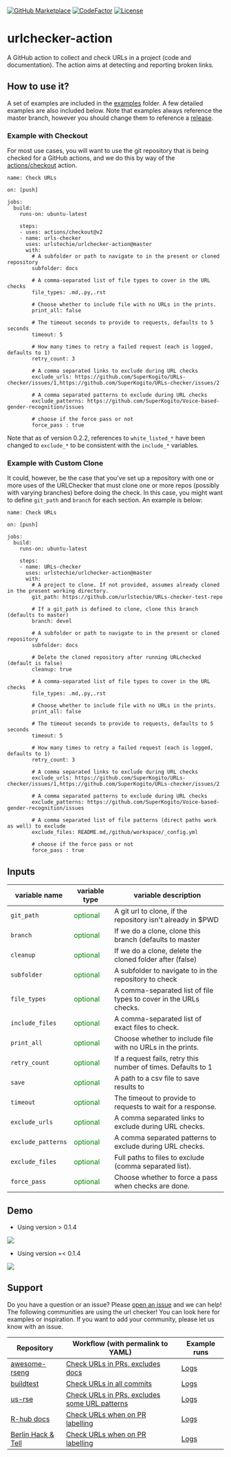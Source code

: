 [![GitHub Marketplace](https://img.shields.io/static/v1?label=Marketplace&message=urlchecker-action&color=blue?style=flat&logo=github)](https://github.com/marketplace/actions/urlchecker-action)
[![CodeFactor](https://www.codefactor.io/repository/github/urlstechie/urlchecker-action/badge)](https://www.codefactor.io/repository/github/urlstechie/urlchecker-action)
[![License](https://img.shields.io/badge/license-MIT-brightgreen)](https://github.com/urlstechie/urlchecker-action/blob/master/LICENSE)

# urlchecker-action

A GitHub action to collect and check URLs in a project (code and documentation).
The action aims at detecting and reporting broken links.

## How to use it?

A set of examples are included in the [examples](examples) folder. A few detailed 
examples are also included below. Note that examples always reference the master branch,
however you should change them to reference a [release](https://github.com/urlstechie/urlchecker-action/releases).

### Example with Checkout

For most use cases, you will want to use the git repository that is being checked
for a GitHub actions, and we do this by way of the [actions/checkout](https://github.com/actions/checkout) action.

```
name: Check URLs

on: [push]

jobs:
  build:
    runs-on: ubuntu-latest

    steps:
    - uses: actions/checkout@v2
    - name: urls-checker
      uses: urlstechie/urlchecker-action@master
      with:
        # A subfolder or path to navigate to in the present or cloned repository
        subfolder: docs

        # A comma-separated list of file types to cover in the URL checks
        file_types: .md,.py,.rst

        # Choose whether to include file with no URLs in the prints.
        print_all: false

        # The timeout seconds to provide to requests, defaults to 5 seconds
        timeout: 5

        # How many times to retry a failed request (each is logged, defaults to 1)
        retry_count: 3

        # A comma separated links to exclude during URL checks
        exclude_urls: https://github.com/SuperKogito/URLs-checker/issues/1,https://github.com/SuperKogito/URLs-checker/issues/2

        # A comma separated patterns to exclude during URL checks
        exclude_patterns: https://github.com/SuperKogito/Voice-based-gender-recognition/issues

        # choose if the force pass or not
        force_pass : true
```

Note that as of version 0.2.2, references to `white_listed_*` have been changed to
`exclude_*` to be consistent with the `include_*` variables.


### Example with Custom Clone

It could, however, be the case that you've set up a repository with one or more uses of the URLChecker
that must clone one or more repos (possibly with varying branches) before doing the check.
In this case, you might want to define `git_path` and `branch` for each section.
An example is below:

```
name: Check URLs

on: [push]

jobs:
  build:
    runs-on: ubuntu-latest

    steps:
    - name: URLs-checker
      uses: urlstechie/urlchecker-action@master
      with:
        # A project to clone. If not provided, assumes already cloned in the present working directory.
        git_path: https://github.com/urlstechie/URLs-checker-test-repo

        # If a git_path is defined to clone, clone this branch (defaults to master)
        branch: devel

        # A subfolder or path to navigate to in the present or cloned repository
        subfolder: docs

        # Delete the cloned repository after running URLchecked (default is false)
        cleanup: true

        # A comma-separated list of file types to cover in the URL checks
        file_types: .md,.py,.rst

        # Choose whether to include file with no URLs in the prints.
        print_all: false

        # The timeout seconds to provide to requests, defaults to 5 seconds
        timeout: 5

        # How many times to retry a failed request (each is logged, defaults to 1)
        retry_count: 3

        # A comma separated links to exclude during URL checks
        exclude_urls: https://github.com/SuperKogito/URLs-checker/issues/1,https://github.com/SuperKogito/URLs-checker/issues/2

        # A comma separated patterns to exclude during URL checks
        exclude_patterns: https://github.com/SuperKogito/Voice-based-gender-recognition/issues

        # A comma separated list of file patterns (direct paths work as well) to exclude
        exclude_files: README.md,/github/workspace/_config.yml

        # choose if the force pass or not
        force_pass : true
```
## Inputs


| variable name               | variable type                                |      variable description                                        |
|-----------------------------|----------------------------------------------|------------------------------------------------------------------|
| `git_path`                  | <span style="color:green"> optional </span>  | A git url to clone, if the repository isn't already in $PWD      |
| `branch`                    | <span style="color:green"> optional </span>  | If we do a clone, clone this branch (defaults to master          |
| `cleanup`                   | <span style="color:green"> optional </span>  | If we do a clone, delete the cloned folder after (false)         |
| `subfolder`                 | <span style="color:green"> optional </span>  | A subfolder to navigate to in the repository to check            |
| `file_types`                | <span style="color:green"> optional </span>  | A comma-separated list of file types to cover in the URLs checks.|
| `include_files`             | <span style="color:green"> optional </span>  | A comma-separated list of exact files to check.                  |
| `print_all`                 | <span style="color:green"> optional </span>  | Choose whether to include file with no URLs in the prints.       |
| `retry_count`               | <span style="color:green"> optional </span>  | If a request fails, retry this number of times. Defaults to 1    |
| `save`                      | <span style="color:green"> optional </span>  | A path to a csv file to save results to                          |
| `timeout`                   | <span style="color:green"> optional </span>  | The timeout to provide to requests to wait for a response.       |
| `exclude_urls`              | <span style="color:green"> optional </span>  | A comma separated links to exclude during URL checks.            |
| `exclude_patterns`          | <span style="color:green"> optional </span>  | A comma separated patterns to exclude during URL checks.         |
| `exclude_files`             | <span style="color:green"> optional </span>  | Full paths to files to exclude (comma separated list).           |
| `force_pass`                | <span style="color:green"> optional </span>  | Choose whether to force a pass when checks are done.             |

## Demo
- Using version > 0.1.4
<img src="demo2.gif"/>

- Using version =< 0.1.4
<img src="demo.gif"/>

## Support

Do you have a question or an issue? Please [open an issue](https://github.com/urlstechie/urlchecker-action/issues) and we can help!
The following communities are using the url checker! You can look here for examples
or inspiration. If you want to add your community, please let us know with an issue.

| Repository                                                                                          | Workflow (with permalink to YAML) | Example runs |
|-----------------------------------------------------------------------------------------------------|-----------------------------------|-------------|
| [awesome-rseng](https://github.com/rseng/awesome-rseng)  | [Check URLs in PRs, excludes docs](https://github.com/rseng/awesome-rseng/blob/5f5cb78f8392cf10aec2f3952b305ae9611029c2/.github/workflows/urlchecker.yml)                                   | [Logs](https://github.com/rseng/awesome-rseng/actions?query=workflow%3AURLChecker) |
| [buildtest](https://github.com/buildtesters/buildtest) |  [Check URLs in all commits](https://github.com/buildtesters/buildtest/blob/v0.9.1/.github/workflows/urlchecker.yml)  |  [Logs](https://github.com/HPC-buildtest/buildtest-framework/actions?query=workflow%3A%22Check+URLs%22)           |
| [us-rse](https://github.com/USRSE/usrse.github.io) |  [Check URLs in PRs, excludes some URL patterns](https://github.com/USRSE/usrse.github.io/blob/abcbed5f5703e0d46edb9e8850eea8bb623e3c1c/.github/workflows/urlchecker.yml)                                 |      [Logs](https://github.com/USRSE/usrse.github.io/actions?query=workflow%3A%22Check+URLs%22)       |
| [R-hub docs](https://github.com/r-hub/docs)  | [Check URLs when on PR labelling](https://github.com/r-hub/docs/blob/bc1eac71206f7cb96ca00148dcf3b46c6d25ada4/.github/workflows/pr.yml) |  [Logs](https://github.com/r-hub/docs/actions?query=workflow%3ACommands)  |
| [Berlin Hack & Tell](https://github.com/berlin-hack-and-tell/berlinhackandtell.rocks)  | [Check URLs when on PR labelling](https://github.com/berlin-hack-and-tell/berlinhackandtell.rocks/blob/master/.github/workflows/urlchecker-pr-label.yml) |  [Logs](https://github.com/berlin-hack-and-tell/berlinhackandtell.rocks/actions?query=workflow%3ACommands)  |
